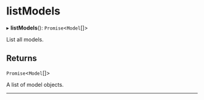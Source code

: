 # listModels


▸ **listModels**(): `Promise`\<``Model``[]\>

List all models.

## Returns

`Promise`\<``Model``[]\>

A list of model objects.

___

